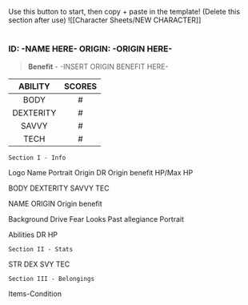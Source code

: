 
Use this button to start, then copy + paste in the template! (Delete this section after use)
![[Character Sheets/NEW CHARACTER]]

# 

### ID: -NAME HERE-                  ORIGIN: -ORIGIN HERE-







> **Benefit** - -INSERT ORIGIN BENEFIT HERE-




|  ABILITY  | SCORES |
| :-------: | :----: |
|   BODY    |   #    |
| DEXTERITY |   #    |
|   SAVVY   |   #    |
|   TECH    |   #    |





	Section I - Info


Logo    Name
             Portrait
Origin           DR
Origin benefit   HP/Max HP

BODY
DEXTERITY
SAVVY
TEC



NAME
ORIGIN
Origin benefit

Background
Drive
Fear
Looks
Past allegiance
Portrait

Abilities
DR
HP



	Section II - Stats

STR
DEX
SVY
TEC


	Section III - Belongings

Items-Condition




